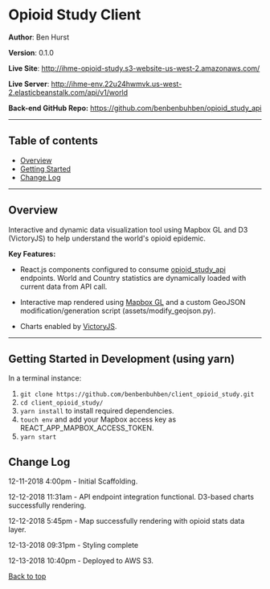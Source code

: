 <a id="top"></a>

# Opioid Study Client

**Author**: Ben Hurst

**Version**: 0.1.0

**Live Site**: http://ihme-opioid-study.s3-website-us-west-2.amazonaws.com/

**Live Server**: http://ihme-env.22u24hwmvk.us-west-2.elasticbeanstalk.com/api/v1/world

**Back-end GitHub Repo:** https://github.com/benbenbuhben/opioid_study_api
___

## Table of contents

* [Overview](#overview)
* [Getting Started](#getting-started)
* [Change Log](#change-log)

___

<a id="overview"></a>
## Overview

Interactive and dynamic data visualization tool using Mapbox GL and D3 (VictoryJS) to help understand the world's opioid epidemic.

**Key Features:**

* React.js components configured to consume [opioid_study_api](https://github.com/benbenbuhben/opioid_study_api) endpoints. World and Country statistics are dynamically loaded with current data from API call.

* Interactive map rendered using [Mapbox GL](https://www.mapbox.com/mapbox-gl-js/api/) and a custom GeoJSON modification/generation script (assets/modify_geojson.py).

* Charts enabled by [VictoryJS](https://formidable.com/open-source/victory/).

___

<a id="getting-started"></a>

## Getting Started in Development (using yarn)

In a terminal instance:

1. ```git clone https://github.com/benbenbuhben/client_opioid_study.git```
2. ```cd client_opioid_study/```
3. ```yarn install``` to install required dependencies.
4. ```touch env``` and add your Mapbox access key as REACT_APP_MAPBOX_ACCESS_TOKEN.
5. ```yarn start```

<a id="change-log"></a> 

## Change Log

12-11-2018 4:00pm - Initial Scaffolding.

12-12-2018 11:31am - API endpoint integration functional. D3-based charts successfully rendering.

12-12-2018 5:45pm - Map successfully rendering with opioid stats data layer.

12-13-2018 09:31pm - Styling complete

12-13-2018 10:40pm - Deployed to AWS S3.

[Back to top](#top)
